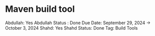 # Maven build tool

Abdullah: Yes
Abdullah Status : Done
Due Date: September 29, 2024 → October 3, 2024
Shahd: Yes
Shahd Status: Done
Tag: Build Tools